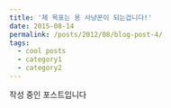 ```yaml
---
title: '제 목표는 용 사냥꾼이 되는겁니다!'
date: 2015-08-14
permalink: /posts/2012/08/blog-post-4/
tags:
  - cool posts
  - category1
  - category2
---
```


작성 중인 포스트입니다

